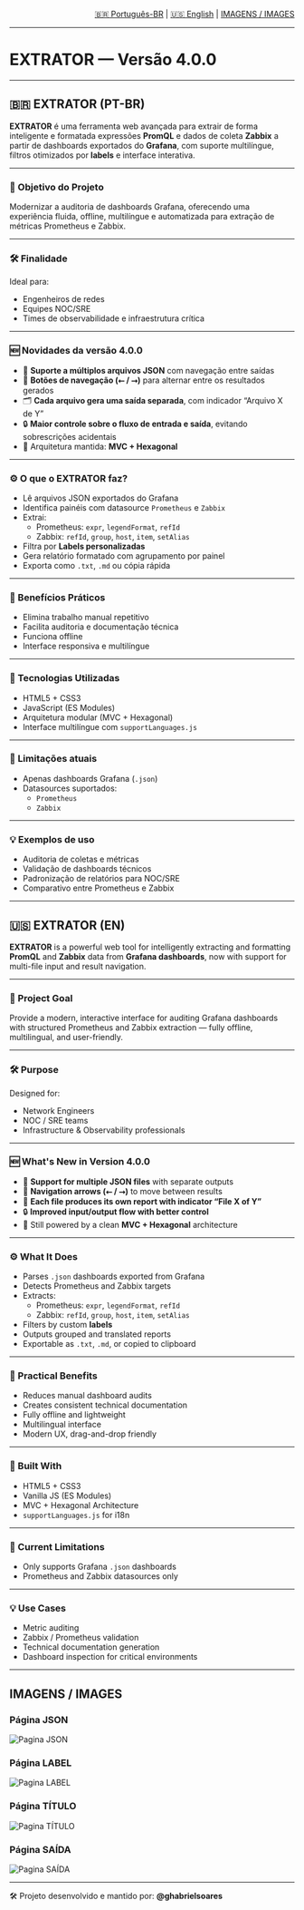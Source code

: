 <p align="right">
  <a href="#extrator-pt-br">🇧🇷 Português-BR</a> |
  <a href="#extrator-en">🇺🇸 English</a> |
  <a href="#extrator-imgs">IMAGENS / IMAGES</a>
</p>

---

# EXTRATOR — Versão 4.0.0

---

## 🇧🇷 EXTRATOR (PT-BR) <a name="extrator-pt-br"></a>

**EXTRATOR** é uma ferramenta web avançada para extrair de forma inteligente e formatada expressões **PromQL** e dados de coleta **Zabbix** a partir de dashboards exportados do **Grafana**, com suporte multilíngue, filtros otimizados por **labels** e interface interativa.

---

### 🎯 Objetivo do Projeto
Modernizar a auditoria de dashboards Grafana, oferecendo uma experiência fluida, offline, multilíngue e automatizada para extração de métricas Prometheus e Zabbix.

---

### 🛠️ Finalidade
Ideal para:

- Engenheiros de redes
- Equipes NOC/SRE
- Times de observabilidade e infraestrutura crítica

---

### 🆕 Novidades da versão 4.0.0

- 📂 **Suporte a múltiplos arquivos JSON** com navegação entre saídas
- 🧭 **Botões de navegação (⭠ / ⭢)** para alternar entre os resultados gerados
- 🗂 **Cada arquivo gera uma saída separada**, com indicador “Arquivo X de Y”
- 🔒 **Maior controle sobre o fluxo de entrada e saída**, evitando sobrescrições acidentais
- 🔁 Arquitetura mantida: **MVC + Hexagonal**

---

### ⚙️ O que o EXTRATOR faz?

- Lê arquivos JSON exportados do Grafana
- Identifica painéis com datasource `Prometheus` e `Zabbix`
- Extrai:
  - Prometheus: `expr`, `legendFormat`, `refId`
  - Zabbix: `refId`, `group`, `host`, `item`, `setAlias`
- Filtra por **Labels personalizadas**
- Gera relatório formatado com agrupamento por painel
- Exporta como `.txt`, `.md` ou cópia rápida

---

### 🚀 Benefícios Práticos

- Elimina trabalho manual repetitivo
- Facilita auditoria e documentação técnica
- Funciona offline
- Interface responsiva e multilíngue

---

### 🧱 Tecnologias Utilizadas

- HTML5 + CSS3
- JavaScript (ES Modules)
- Arquitetura modular (MVC + Hexagonal)
- Interface multilíngue com `supportLanguages.js`

---

### 📌 Limitações atuais

- Apenas dashboards Grafana (`.json`)
- Datasources suportados:
  - `Prometheus`
  - `Zabbix`

---

### 💡 Exemplos de uso

- Auditoria de coletas e métricas
- Validação de dashboards técnicos
- Padronização de relatórios para NOC/SRE
- Comparativo entre Prometheus e Zabbix

---

## 🇺🇸 EXTRATOR (EN) <a name="extrator-en"></a>

**EXTRATOR** is a powerful web tool for intelligently extracting and formatting **PromQL** and **Zabbix** data from **Grafana dashboards**, now with support for multi-file input and result navigation.

---

### 🎯 Project Goal

Provide a modern, interactive interface for auditing Grafana dashboards with structured Prometheus and Zabbix extraction — fully offline, multilingual, and user-friendly.

---

### 🛠️ Purpose

Designed for:

- Network Engineers
- NOC / SRE teams
- Infrastructure & Observability professionals

---

### 🆕 What's New in Version 4.0.0

- 📂 **Support for multiple JSON files** with separate outputs
- 🔀 **Navigation arrows (⭠ / ⭢)** to move between results
- 🧾 **Each file produces its own report with indicator “File X of Y”**
- 🔒 **Improved input/output flow with better control**
- 🔁 Still powered by a clean **MVC + Hexagonal** architecture

---

### ⚙️ What It Does

- Parses `.json` dashboards exported from Grafana
- Detects Prometheus and Zabbix targets
- Extracts:
  - Prometheus: `expr`, `legendFormat`, `refId`
  - Zabbix: `refId`, `group`, `host`, `item`, `setAlias`
- Filters by custom **labels**
- Outputs grouped and translated reports
- Exportable as `.txt`, `.md`, or copied to clipboard

---

### 🚀 Practical Benefits

- Reduces manual dashboard audits
- Creates consistent technical documentation
- Fully offline and lightweight
- Multilingual interface
- Modern UX, drag-and-drop friendly

---

### 🧱 Built With

- HTML5 + CSS3
- Vanilla JS (ES Modules)
- MVC + Hexagonal Architecture
- `supportLanguages.js` for i18n

---

### 📌 Current Limitations

- Only supports Grafana `.json` dashboards
- Prometheus and Zabbix datasources only

---

### 💡 Use Cases

- Metric auditing
- Zabbix / Prometheus validation
- Technical documentation generation
- Dashboard inspection for critical environments

---

## IMAGENS / IMAGES <a name="extrator-imgs"></a>

### Página JSON
![Pagina JSON](imgs/photography/pg_json.png)

### Página LABEL
![Pagina LABEL](imgs/photography/pg_tag.png)

### Página TÍTULO
![Pagina TÍTULO](imgs/photography/pg_titulo.png)

### Página SAÍDA
![Pagina SAÍDA](imgs/photography/pg_saida.png)

---

🛠 Projeto desenvolvido e mantido por: **@ghabrielsoares**
